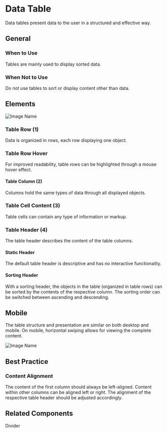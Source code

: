 # Data Table

Data tables present data to the user in a structured and effective way.

## General

### When  to Use

Tables are mainly used to display sorted data.

### When Not to Use

Do not use tables to sort or display content other than data.

## Elements

![Image Name](assets/3_components/data-table/image-20200811091807192.png)

### Table Row (1)

Data is organized in rows, each row displaying one object.

### Table Row Hover

For improved readability, table rows can be highlighted through a mouse hover effect.

#### Table Column (2)

Columns hold the same types of data through all displayed objects.

### Table Cell Content (3)

Table cells can contain any type of information or markup.

### Table Header (4)

The table header describes the content of the table columns.

#### Static Header

The default table header is descriptive and has no interactive functionality.

#### Sorting Header

With a sorting header, the objects in the table (organized in table rows) can be sorted by the contents of the respective column. The sorting order can be switched between ascending and descending.

## Mobile

The table structure and presentation are similar on both desktop and mobile. On mobile, horizontal swiping allows for viewing the complete content.

![Image Name](assets/3_components/data-table/image-20200812204851349.png)

## Best Practice

### Content Alignment

The content of the first column should always be left-aligned. Content within other columns can be aligned left or right. The alignment of the respective table header should be adjusted accordingly.

## Related Components

Divider
